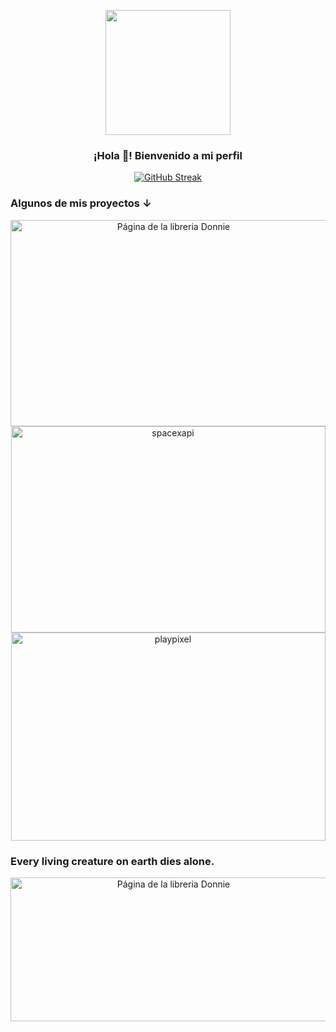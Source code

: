 <p align="center" width="300">
   <img align="center" width="200" src="https://64.media.tumblr.com/1efa2f2cf87f9af4e4c8d96c2f7538ee/62becb8b578093c4-e5/s1280x1920/791c641d2442fa258542c42d0d1d1469d2e70bf2.jpg" />
   <h3 align="center">¡Hola 🐼! Bienvenido a mi perfil</h3>
   </p>
   <div align="center">

[![GitHub Streak](https://github-readme-streak-stats-neon-psi.vercel.app?user=donniedark0-max&theme=aura-dark&hide_border=true&locale=es&date_format=M%20j%5B%2C%20Y%5D)](https://git.io/streak-stats)
       
   </div>
  



### Algunos de mis proyectos ↓

<p align="center">
   <a href="https://github.com/donniedark0-max/library-astro" target="blank">
    <img align="center" src="https://vercel.com/_next/image?url=%2Fapi%2Fscreenshot%3Fdark%3D1%26deploymentId%3Ddpl_E1bMvBbmrGwb6MeHckdW4wdV79bF%26teamId%3Ddonniedark0-maxs-projects%26withStatus%3D1&w=1920&q=75&dpl=dpl_91DT5DcdMCfbFTUB8xNN7tsLPZRR" alt="Página de la libreria Donnie" height="330px" width="506px" />
  </a>
  <span style="width: 8px;"> </span>
   <a href="https://github.com/donniedark0-max/spaceX-api" target="blank">
    <img align="center" src="https://vercel.com/_next/image?url=%2Fapi%2Fscreenshot%3Fdark%3D1%26deploymentId%3Ddpl_BAEp7UgMx2B1k5D62q91NyzZFMri%26teamId%3Ddonniedark0-maxs-projects%26withStatus%3D1&w=1920&q=75&dpl=dpl_91DT5DcdMCfbFTUB8xNN7tsLPZRR" alt="spacexapi" height="330px" width="503px" />
  </a>
  <span style="width: 8px;"> </span>
  <a href="https://github.com/donniedark0-max/PlayPixel" target="blank">
    <img align="center" src="https://vercel.com/_next/image?url=%2Fapi%2Fscreenshot%3Fdark%3D1%26deploymentId%3Ddpl_4cdmWi7zxZH7yvWkEF6dxc7NgGB7%26teamId%3Ddonniedark0-maxs-projects%26withStatus%3D1&w=1920&q=75&dpl=dpl_91DT5DcdMCfbFTUB8xNN7tsLPZRR" alt="playpixel" height="333px" width="503px" />
  </a>
</p>


### Every living creature on earth dies alone.
<p align="center">
   <img align="center" src="https://64.media.tumblr.com/3318ceec02450aef20cab0f49af665b7/tumblr_ohr5moE7wg1vicvolo1_500.gif" alt="Página de la libreria Donnie" height="230px" width="506px" />
</p>
